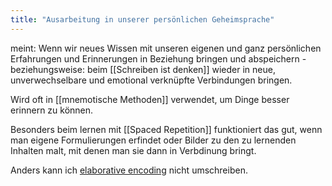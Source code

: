 ```yaml
---
title: "Ausarbeitung in unserer persönlichen Geheimsprache"
---
```


meint: Wenn wir neues Wissen mit unseren eigenen und ganz persönlichen Erfahrungen und Erinnerungen in Beziehung bringen und abspeichern - beziehungsweise: beim [[Schreiben ist denken]] wieder in neue, unverwechselbare und emotional verknüpfte Verbindungen bringen. 

Wird oft in [[mnemotische Methoden]] verwendet, um Dinge besser erinnern zu können. 

Besonders beim lernen mit [[Spaced Repetition]] funktioniert das gut, wenn man eigene Formulierungen erfindet oder Bilder zu den zu lernenden Inhalten malt, mit denen man sie dann in Verbdinung bringt. 

Anders kann ich [elaborative encoding](https://notes.andymatuschak.org/z3ZTBNhJddpewTBgbKAFy2cnSMBiJRpMZWsfB) nicht umschreiben. 

